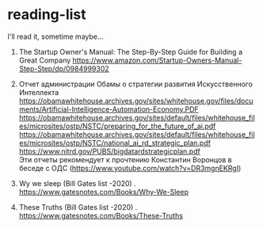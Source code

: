 # reading-list
I'll read it, sometime maybe...

1. The Startup Owner's Manual: The Step-By-Step Guide for Building a Great Company
https://www.amazon.com/Startup-Owners-Manual-Step-Step/dp/0984999302

2. Отчет администрации Обамы о стратегии развития Искусственного Интеллекта
https://obamawhitehouse.archives.gov/sites/whitehouse.gov/files/documents/Artificial-Intelligence-Automation-Economy.PDF
https://obamawhitehouse.archives.gov/sites/default/files/whitehouse_files/microsites/ostp/NSTC/preparing_for_the_future_of_ai.pdf
https://obamawhitehouse.archives.gov/sites/default/files/whitehouse_files/microsites/ostp/NSTC/national_ai_rd_strategic_plan.pdf
https://www.nitrd.gov/PUBS/bigdatardstrategicplan.pdf  
Эти отчеты рекомендует к прочтению Константин Воронцов в беседе с ОДС (https://www.youtube.com/watch?v=DR3mgnEKRgI)

3. Wy we sleep (Bill Gates list -2020) . 
https://www.gatesnotes.com/Books/Why-We-Sleep

4. These Truths (Bill Gates list -2020) . 
https://www.gatesnotes.com/Books/These-Truths
